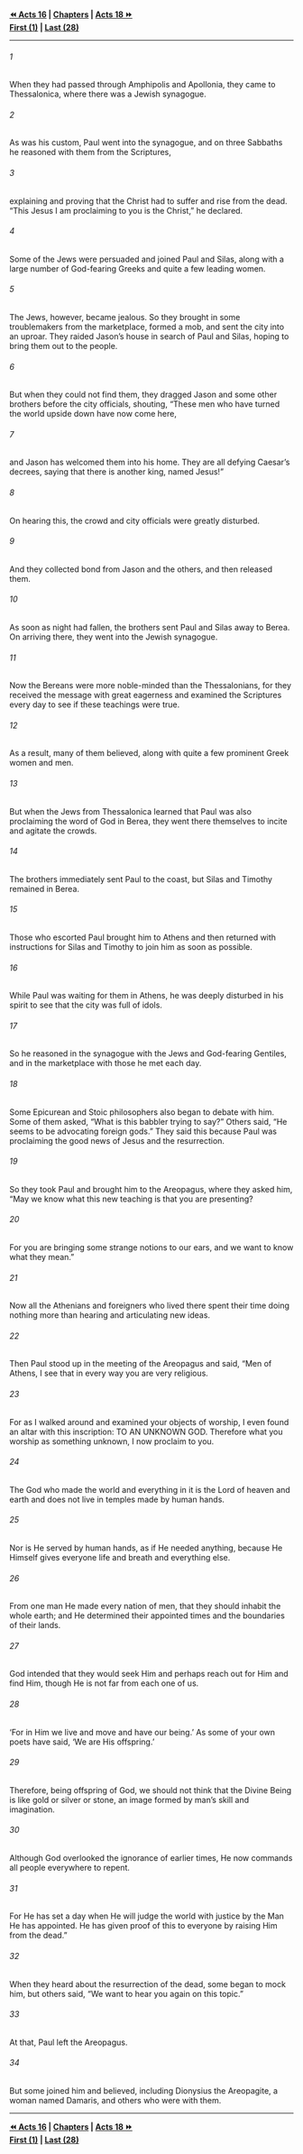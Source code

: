   
**[⏪ Acts 16](./Acts%2016.md) | [Chapters](./_index.md) | [Acts 18 ⏩](./Acts%2018.md)**  
**[First (1)](./Acts%201.md) | [Last (28)](./Acts%2028.md)**  
  
---  
  
###### 1  
When they had passed through Amphipolis and Apollonia, they came to Thessalonica, where there was a Jewish synagogue.  
  
###### 2  
As was his custom, Paul went into the synagogue, and on three Sabbaths he reasoned with them from the Scriptures,  
  
###### 3  
explaining and proving that the Christ had to suffer and rise from the dead. “This Jesus I am proclaiming to you is the Christ,” he declared.  
  
###### 4  
Some of the Jews were persuaded and joined Paul and Silas, along with a large number of God-fearing Greeks and quite a few leading women.  
  
###### 5  
The Jews, however, became jealous. So they brought in some troublemakers from the marketplace, formed a mob, and sent the city into an uproar. They raided Jason’s house in search of Paul and Silas, hoping to bring them out to the people.  
  
###### 6  
But when they could not find them, they dragged Jason and some other brothers before the city officials, shouting, “These men who have turned the world upside down have now come here,  
  
###### 7  
and Jason has welcomed them into his home. They are all defying Caesar’s decrees, saying that there is another king, named Jesus!”  
  
###### 8  
On hearing this, the crowd and city officials were greatly disturbed.  
  
###### 9  
And they collected bond from Jason and the others, and then released them.  
  
###### 10  
As soon as night had fallen, the brothers sent Paul and Silas away to Berea. On arriving there, they went into the Jewish synagogue.  
  
###### 11  
Now the Bereans were more noble-minded than the Thessalonians, for they received the message with great eagerness and examined the Scriptures every day to see if these teachings were true.  
  
###### 12  
As a result, many of them believed, along with quite a few prominent Greek women and men.  
  
###### 13  
But when the Jews from Thessalonica learned that Paul was also proclaiming the word of God in Berea, they went there themselves to incite and agitate the crowds.  
  
###### 14  
The brothers immediately sent Paul to the coast, but Silas and Timothy remained in Berea.  
  
###### 15  
Those who escorted Paul brought him to Athens and then returned with instructions for Silas and Timothy to join him as soon as possible.  
  
###### 16  
While Paul was waiting for them in Athens, he was deeply disturbed in his spirit to see that the city was full of idols.  
  
###### 17  
So he reasoned in the synagogue with the Jews and God-fearing Gentiles, and in the marketplace with those he met each day.  
  
###### 18  
Some Epicurean and Stoic philosophers also began to debate with him. Some of them asked, “What is this babbler trying to say?” Others said, “He seems to be advocating foreign gods.” They said this because Paul was proclaiming the good news of Jesus and the resurrection.  
  
###### 19  
So they took Paul and brought him to the Areopagus, where they asked him, “May we know what this new teaching is that you are presenting?  
  
###### 20  
For you are bringing some strange notions to our ears, and we want to know what they mean.”  
  
###### 21  
Now all the Athenians and foreigners who lived there spent their time doing nothing more than hearing and articulating new ideas.  
  
###### 22  
Then Paul stood up in the meeting of the Areopagus and said, “Men of Athens, I see that in every way you are very religious.  
  
###### 23  
For as I walked around and examined your objects of worship, I even found an altar with this inscription: TO AN UNKNOWN GOD. Therefore what you worship as something unknown, I now proclaim to you.  
  
###### 24  
The God who made the world and everything in it is the Lord of heaven and earth and does not live in temples made by human hands.  
  
###### 25  
Nor is He served by human hands, as if He needed anything, because He Himself gives everyone life and breath and everything else.  
  
###### 26  
From one man He made every nation of men, that they should inhabit the whole earth; and He determined their appointed times and the boundaries of their lands.  
  
###### 27  
God intended that they would seek Him and perhaps reach out for Him and find Him, though He is not far from each one of us.  
  
###### 28  
‘For in Him we live and move and have our being.’ As some of your own poets have said, ‘We are His offspring.’  
  
###### 29  
Therefore, being offspring of God, we should not think that the Divine Being is like gold or silver or stone, an image formed by man’s skill and imagination.  
  
###### 30  
Although God overlooked the ignorance of earlier times, He now commands all people everywhere to repent.  
  
###### 31  
For He has set a day when He will judge the world with justice by the Man He has appointed. He has given proof of this to everyone by raising Him from the dead.”  
  
###### 32  
When they heard about the resurrection of the dead, some began to mock him, but others said, “We want to hear you again on this topic.”  
  
###### 33  
At that, Paul left the Areopagus.  
  
###### 34  
But some joined him and believed, including Dionysius the Areopagite, a woman named Damaris, and others who were with them.  
  
  
---  
  
**[⏪ Acts 16](./Acts%2016.md) | [Chapters](./_index.md) | [Acts 18 ⏩](./Acts%2018.md)**  
**[First (1)](./Acts%201.md) | [Last (28)](./Acts%2028.md)**  
  
